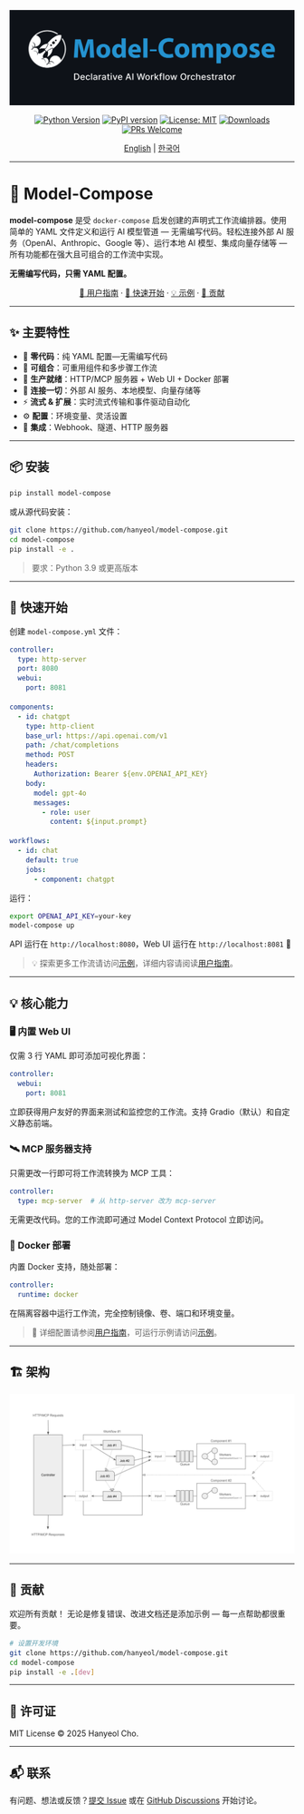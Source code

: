 <div align="center">

![model-compose - 声明式 AI 工作流编排器](docs/images/main-banner.png)

[![Python Version](https://img.shields.io/badge/python-3.9+-blue.svg)](https://python.org)
[![PyPI version](https://img.shields.io/pypi/v/model-compose.svg)](https://pypi.org/project/model-compose/)
[![License: MIT](https://img.shields.io/badge/License-MIT-yellow.svg)](https://opensource.org/licenses/MIT)
[![Downloads](https://pepy.tech/badge/model-compose)](https://pepy.tech/project/model-compose)
[![PRs Welcome](https://img.shields.io/badge/PRs-welcome-brightgreen.svg)](http://makeapullrequest.com)

[English](README.md) | [한국어](README.ko.md)

</div>

---

# 🤖 Model-Compose

**model-compose** 是受 `docker-compose` 启发创建的声明式工作流编排器。使用简单的 YAML 文件定义和运行 AI 模型管道 — 无需编写代码。轻松连接外部 AI 服务（OpenAI、Anthropic、Google 等）、运行本地 AI 模型、集成向量存储等 — 所有功能都在强大且可组合的工作流中实现。

**无需编写代码，只需 YAML 配置。**

<div align="center">

[📖 用户指南](docs/user-guide/zh-cn/README.md) · [🚀 快速开始](#-快速开始) · [💡 示例](examples/README.md) · [🤝 贡献](#-贡献)

</div>

---

## ✨ 主要特性

- 🎨 **零代码**：纯 YAML 配置—无需编写代码
- 🔄 **可组合**：可重用组件和多步骤工作流
- 🚀 **生产就绪**：HTTP/MCP 服务器 + Web UI + Docker 部署
- 🔌 **连接一切**：外部 AI 服务、本地模型、向量存储等
- ⚡ **流式 & 扩展**：实时流式传输和事件驱动自动化
- ⚙️ **配置**：环境变量、灵活设置
- 🔗 **集成**：Webhook、隧道、HTTP 服务器

---


## 📦 安装

```bash
pip install model-compose
```

或从源代码安装：

```bash
git clone https://github.com/hanyeol/model-compose.git
cd model-compose
pip install -e .
```

> 要求：Python 3.9 或更高版本

---

## 🚀 快速开始

创建 `model-compose.yml` 文件：

```yaml
controller:
  type: http-server
  port: 8080
  webui:
    port: 8081

components:
  - id: chatgpt
    type: http-client
    base_url: https://api.openai.com/v1
    path: /chat/completions
    method: POST
    headers:
      Authorization: Bearer ${env.OPENAI_API_KEY}
    body:
      model: gpt-4o
      messages:
        - role: user
          content: ${input.prompt}

workflows:
  - id: chat
    default: true
    jobs:
      - component: chatgpt
```

运行：

```bash
export OPENAI_API_KEY=your-key
model-compose up
```

API 运行在 `http://localhost:8080`，Web UI 运行在 `http://localhost:8081` 🎉

> 💡 探索更多工作流请访问[示例](examples/README.md)，详细内容请阅读[用户指南](docs/user-guide/zh-cn/README.md)。

---
## 💡 核心能力

### 🖥️ 内置 Web UI
仅需 3 行 YAML 即可添加可视化界面：
```yaml
controller:
  webui:
    port: 8081
```
立即获得用户友好的界面来测试和监控您的工作流。支持 Gradio（默认）和自定义静态前端。

### 🛰️ MCP 服务器支持
只需更改一行即可将工作流转换为 MCP 工具：
```yaml
controller:
  type: mcp-server  # 从 http-server 改为 mcp-server
```
无需更改代码。您的工作流即可通过 Model Context Protocol 立即访问。

### 🐳 Docker 部署
内置 Docker 支持，随处部署：
```yaml
controller:
  runtime: docker
```
在隔离容器中运行工作流，完全控制镜像、卷、端口和环境变量。

> 📖 详细配置请参阅[用户指南](docs/user-guide/zh-cn/README.md)，可运行示例请访问[示例](examples/README.md)。

---
## 🏗 架构

![架构图](docs/images/architecture-diagram.png)

---

## 🤝 贡献
欢迎所有贡献！
无论是修复错误、改进文档还是添加示例 — 每一点帮助都很重要。

```bash
# 设置开发环境
git clone https://github.com/hanyeol/model-compose.git
cd model-compose
pip install -e .[dev]
```

---

## 📄 许可证
MIT License © 2025 Hanyeol Cho.

---

## 📬 联系
有问题、想法或反馈？[提交 Issue](https://github.com/hanyeol/model-compose/issues) 或在 [GitHub Discussions](https://github.com/hanyeol/model-compose/discussions) 开始讨论。
